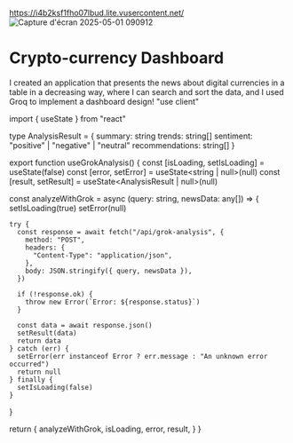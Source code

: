 https://i4b2ksf1fho07lbud.lite.vusercontent.net/ 
![Capture d'écran 2025-05-01 090912](https://github.com/user-attachments/assets/ab80643f-85b0-468c-a40b-d709f2bc316c)
# Crypto-currency Dashboard
I created an application that presents the news about digital currencies in a table in a decreasing way, where I can search and sort the data, and I used Groq to implement a dashboard design!
"use client"

import { useState } from "react"

type AnalysisResult = {
  summary: string
  trends: string[]
  sentiment: "positive" | "negative" | "neutral"
  recommendations: string[]
}

export function useGrokAnalysis() {
  const [isLoading, setIsLoading] = useState(false)
  const [error, setError] = useState<string | null>(null)
  const [result, setResult] = useState<AnalysisResult | null>(null)

  const analyzeWithGrok = async (query: string, newsData: any[]) => {
    setIsLoading(true)
    setError(null)

    try {
      const response = await fetch("/api/grok-analysis", {
        method: "POST",
        headers: {
          "Content-Type": "application/json",
        },
        body: JSON.stringify({ query, newsData }),
      })

      if (!response.ok) {
        throw new Error(`Error: ${response.status}`)
      }

      const data = await response.json()
      setResult(data)
      return data
    } catch (err) {
      setError(err instanceof Error ? err.message : "An unknown error occurred")
      return null
    } finally {
      setIsLoading(false)
    }
  }

  return {
    analyzeWithGrok,
    isLoading,
    error,
    result,
  }
}
